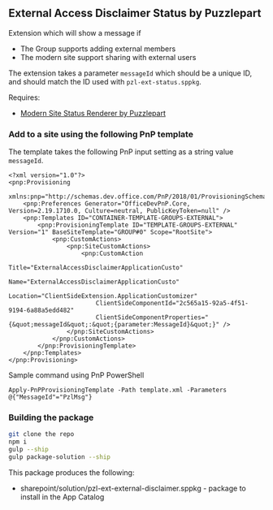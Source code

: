 ## External Access Disclaimer Status by Puzzlepart

Extension which will show a message if
* The Group supports adding external members
* The modern site support sharing with external users

The extension takes a parameter `messageId` which should be a unique ID, and should match the ID used with `pzl-ext-status.sppkg`.

Requires:

* [Modern Site Status Renderer by Puzzlepart](../Pzl.Ext.StatusBar/README.md)

### Add to a site using the following PnP template

The template takes the following PnP input setting as a string value `messageId`.

```
<?xml version="1.0"?>
<pnp:Provisioning 
    xmlns:pnp="http://schemas.dev.office.com/PnP/2018/01/ProvisioningSchema">
    <pnp:Preferences Generator="OfficeDevPnP.Core, Version=2.19.1710.0, Culture=neutral, PublicKeyToken=null" />
    <pnp:Templates ID="CONTAINER-TEMPLATE-GROUPS-EXTERNAL">
        <pnp:ProvisioningTemplate ID="TEMPLATE-GROUPS-EXTERNAL" Version="1" BaseSiteTemplate="GROUP#0" Scope="RootSite">
            <pnp:CustomActions>
                <pnp:SiteCustomActions>
                    <pnp:CustomAction
                        Title="ExternalAccessDisclaimerApplicationCusto"
                        Name="ExternalAccessDisclaimerApplicationCusto"
                        Location="ClientSideExtension.ApplicationCustomizer"
                        ClientSideComponentId="2c565a15-92a5-4f51-9194-6a88a5edd482"
                        ClientSideComponentProperties="{&quot;messageId&quot;:&quot;{parameter:MessageId}&quot;}" />
                </pnp:SiteCustomActions>
            </pnp:CustomActions>
        </pnp:ProvisioningTemplate>
    </pnp:Templates>
</pnp:Provisioning>
```

Sample command using PnP PowerShell
```
Apply-PnPProvisioningTemplate -Path template.xml -Parameters @{"MessageId"="PzlMsg"}
```

### Building the package

```bash
git clone the repo
npm i
gulp --ship
gulp package-solution --ship
```

This package produces the following:

* sharepoint/solution/pzl-ext-external-disclaimer.sppkg - package to install in the App Catalog
